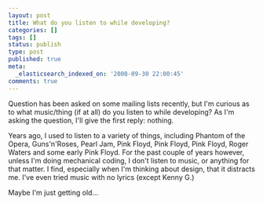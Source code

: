 ```yaml
---
layout: post
title: What do you listen to while developing?
categories: []
tags: []
status: publish
type: post
published: true
meta:
  _elasticsearch_indexed_on: '2008-09-30 22:00:45'
comments: true
---
```

<p>Question has been asked on some mailing lists recently, but I'm curious as to what music/thing (if at all) do you listen to while developing? As I'm asking the question, I'll give the first reply: nothing. </p>  <p>Years ago, I used to listen to a variety of things, including Phantom of the Opera, Guns'n'Roses, Pearl Jam, Pink Floyd, Pink Floyd, Pink Floyd, Roger Waters and some early Pink Floyd. For the past couple of years however, unless I'm doing mechanical coding, I don't listen to music, or anything for that matter. I find, especially when I'm thinking about design, that it distracts me. I've even tried music with no lyrics (except Kenny G.) </p>  <p>Maybe I'm just getting old...</p>
